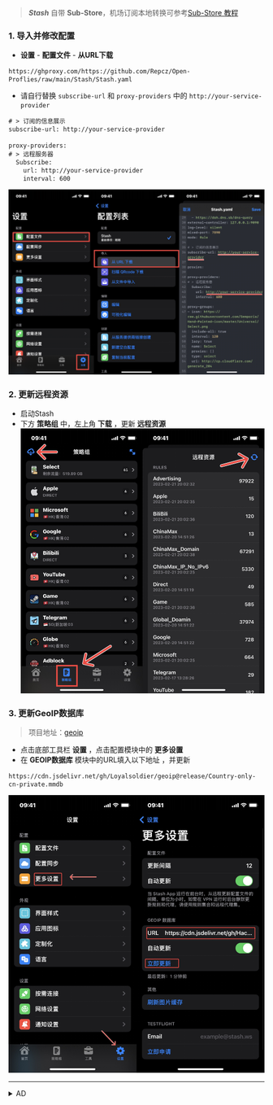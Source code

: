 > **_Stash_** 自带 **Sub-Store**，机场订阅本地转换可参考[Sub-Store 教程](https://www.notion.so/Sub-Store-6259586994d34c11a4ced5c406264b46)

### 1. 导入并修改配置
* **设置** - **配置文件** - **从URL下载**
```
https://ghproxy.com/https://github.com/Repcz/Open-Proflies/raw/main/Stash/Stash.yaml
```
* 请自行替换 `subscribe-url` 和 `proxy-providers` 中的
   `http://your-service-provider`
```
# > 订阅的信息展示
subscribe-url: http://your-service-provider

proxy-providers:
# > 远程服务器
  Subscribe:
    url: http://your-service-provider
    interval: 600
```
![修改配置](https://github.com/Repcz/Open-Proflies/blob/main/Stash/Photo/stash1.jpg)

### 2. 更新远程资源
* 启动Stash
* 下方 **策略组** 中，左上角 **下载** ，更新 **远程资源**
![更新资源](https://github.com/Repcz/Open-Proflies/blob/main/Stash/Photo/stash2.jpg)

### 3. 更新**GeoIP数据库**
> 项目地址：[geoip](https://github.com/Loyalsoldier/geoip)
* 点击底部工具栏 **设置** ，点击配置模块中的 **更多设置**
* 在 **GEOIP数据库** 模块中的URL填入以下地址 ，并更新
```
https://cdn.jsdelivr.net/gh/Loyalsoldier/geoip@release/Country-only-cn-private.mmdb
```
![3](https://github.com/Repcz/Open-Proflies/blob/main/Stash/Photo/stash3.jpg)




***



 <details>
  <summary>AD</summary>
   
> 根据自身网络环境选择，建议月付或季付

|☄️Helium Network|[:link:官网](https://console.henet.uk/#/register?code=84Nb9Jzl)||
|:--|:--:|:--:|
|套餐名称|流量情况|价格|
|Bronze🚀(12个月起)|200G/月|￥50/年|
|Silver🚀(3个月起)|350G/月|￥21/季|
|Gold🚀|540G/月|￥11/月|
|Platinum🚀|1000G/月|￥15/月|
|Dimon🚀|2000G/月|￥30/月|
|200G不限时🚀|200G|￥10/一次性|
|400G不限时🚀|400G|￥20/一次性|
|800G不限时🚀|800G|￥40/一次性|

 </details>

